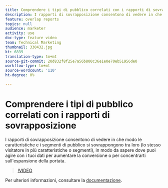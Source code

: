```yaml
---
title: Comprendere i tipi di pubblico correlati con i rapporti di sovrapposizione
description: I rapporti di sovrapposizione consentono di vedere in che modo le caratteristiche e i segmenti di pubblico si sovrappongono tra loro (lo stesso visitatore in più caratteristiche o segmenti), in modo da sapere dove puoi agire con i tuoi dati per aumentare la conversione o per concentrarti sull'espansione della portata.
feature: overlap reports
topics: null
audience: marketer
activity: use
doc-type: feature video
team: Technical Marketing
thumbnail: 330432.jpg
kt: 6839
translation-type: tm+mt
source-git-commit: 20d832f8f25e7a56b800c36e1e0e70eb51956de0
workflow-type: tm+mt
source-wordcount: '110'
ht-degree: 0%

---
```



# Comprendere i tipi di pubblico correlati con i rapporti di sovrapposizione

I rapporti di sovrapposizione consentono di vedere in che modo le caratteristiche e i segmenti di pubblico si sovrappongono tra loro (lo stesso visitatore in più caratteristiche o segmenti), in modo da sapere dove puoi agire con i tuoi dati per aumentare la conversione o per concentrarti sull&#39;espansione della portata.

>[!VIDEO](https://video.tv.adobe.com/v/330432/?quality=12&learn=on)

Per ulteriori informazioni, consultare la [documentazione](https://experienceleague.adobe.com/docs/audience-manager/user-guide/reporting/interactive-and-overlap-reports/dynamic-reports.html#reporting).
